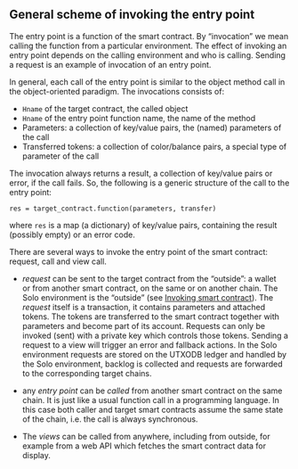 
## General scheme of invoking the entry point
The entry point is a function of the smart contract. 
By “invocation” we mean calling the function from a particular environment. 
The effect of invoking an entry point depends on the calling environment and who is calling. 
Sending a request is an example of invocation of an entry point.

In general, each call of the entry point is similar to the object method call in 
the object-oriented paradigm. The invocations consists of:

* `Hname` of the target contract, the called object 
* `Hname` of the entry point function name, the name of the method
* Parameters: a collection of key/value pairs, the (named) parameters of the call
* Transferred tokens: a collection of color/balance pairs, a special type of parameter of the call

The invocation always returns a result, a collection of key/value pairs or error, if the call fails.
So, the following is a generic structure of the call to the entry point:
```
res = target_contract.function(parameters, transfer)
```
where `res` is a map (a dictionary) of key/value pairs, containing the result (possibly empty) or an error code.

There are several ways to invoke the entry point of the smart contract: request, call and view call.

* _request_ can be sent to the target contract from the “outside”: a wallet  
or from another smart contract, on the same or on another chain. 
The Solo environment is the “outside” (see [Invoking smart contract](6.md)). 
The _request_ itself is a transaction, it contains parameters and attached tokens. 
The tokens are transferred to the smart contract together with parameters and become part of its account. 
Requests can only be invoked (sent) with a private key which controls those tokens. 
Sending a request to a view will trigger an error and fallback actions.
In the Solo environment requests are stored on the UTXODB ledger and handled by the Solo environment, 
backlog is collected and requests are forwarded to the corresponding target chains.

* any _entry point_ can be _called_ from another smart contract on the same chain. 
It is just like a usual function call in a programming language. 
In this case both caller and target smart contracts assume the same state of the chain, 
i.e. the call is always synchronous.  

* The _views_ can be called from anywhere, including from outside, 
for example from a web API which fetches the smart contract data for display.
